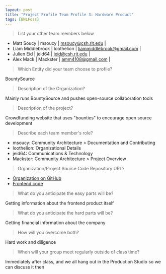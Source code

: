 ```yaml
---
layout: post
title: "Project Profile Team Profile 3: Hardware Product"
tags: [BNLFoss]
---
```

> List your other team members below

* Matt Soucy       | msoucy     | <msoucy@csh.rit.edu>        |
* Liam Middlebrook | loothelion | <liammiddlebrook@gmail.com> |
* Julien Eid       | jeid64     | <jeid@csh.rit.edu>          |
* Alex Mack        | Mackster   | <amm4108@gmail.com>         |


> Which Entity did your team choose to profile?

BountySource

> Description of the Organization?

Mainly runs BountySource and pushes open-source collaboration tools

> Description of the project?

Crowdfunding website that uses "bounties" to encourage open source development

> Describe each team member's role?

- msoucy: Community Architecture > Documentation and Contributing
- loothelion: Organizational Details
- jeid64: Communications & Technology
- Mackster: Community Architecture > Project Overview

> Organization/Project Source Code Repository URL?

- [Organization on GitHub](http://github.com/bountysource)
- [Frontend code](https://github.com/bountysource/frontend)

> What do you anticipate the easy parts will be?

Getting information about the frontend product itself

> What do you anticipate the hard parts will be?

Getting financial information about the company

> How will you overcome both?

Hard work and diligence

> When will your group meet regularly outside of class time?

Immediately after class, and we all hang out in the Production Studio so we can discuss it then

